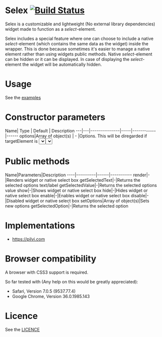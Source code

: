 Selex [![Build Status](https://travis-ci.org/janikoskela/Selex.svg?branch=master)](https://travis-ci.org/janikoskela/Selex)
===============
Selex is a customizable and lightweight (No external library dependencies) widget made to function as a <i>select</i>-element.

Selex includes a special feature where one can choose to include a native <i>select</i>-element (which contains the same data as the widget) inside the wrapper. This is done because sometimes it's easier to manage a native element rather than using widgets public methods. Native <i>select</i>-element can be hidden or it can be displayed. In case of displaying the <i>select</i>-element the widget will be automatically hidden.

Usage
==============
See the <a href="https://github.com/janikoskela/Selex/tree/master/examples">examples</a>

Constructor parameters
===============
Name| Type | Default | Description
---|---|---------------|-----|------------|------
options|Array of object(s) | - |Options. This will be diregarded if targetElement is <select>
theme|String|"plain"|Defines what theme is to be used. Basically this will simply define the class of the root element
targetElement|Element |-|The element where Selex is rendered. If this is <select> then widget is created based on it. 
defaultValue|String|-|An option is searched with this value, first option that matches is picked
width|String |-|Width for the select box
fontSize|String |-|The font size which is to be defined to the root element
fontFamily|String|-|The font family which is to be defined to the root element
orientation|String|"right"|Defines the side where arrow points
onOptionChange|Function |-|A callback which is called when option changes
optionLimit|Number|- |Specifies how many options will be displayed. If not specified all options will be displayed
placeholder|String|-|Sets a placeholder text
sort|String|-|Sorts options
searchMode|String|-|Searches options with pressed key(s). Search by first key (default) is currently the only search mode
optionMenuWidth|String|-|Determines the width of option menu. Overrides width param
closeWhenCursorOut|Boolean|True|Determines if option menu will be closed when cursor leaves select box

Public methods
===============
Name|Parameters|Description
----|----------|------|-----------
render|-|Renders widget or native select box
getSelectedText|-|Returns the selected options text/label
getSelectedValue|-|Returns the selected options value
show|-|Shows widget or native select box
hide|-|Hides widget or native select box
enable|-|Enables widget or native select box
disable|-|Disabled widget or native select box
setOptions|Array of object(s)|Sets new options
getSelectedOption|-|Returns the selected option

Implementations
=============
 - https://pilvi.com

Browser compatibility
==============
A browser with CSS3 support is required.

So far tested with (Any help on this would be greatly appreciated):
 - Safari, Version 7.0.5 (9537.77.4)
 - Google Chrome, Version 36.0.1985.143

Licence
=============
See the <a href="https://github.com/janikoskela/SimpleSelectBox/blob/master/LICENSE">LICENCE</a>
